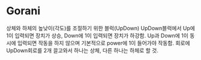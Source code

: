 # Gorani

상체와 하체의 높낮이(각도)를 조절하기 위한 블럭(UpDown)
UpDown블럭에서 Up에 1이 입력되면 장치가 상승, Down에 1이 입력되면 장치가 하강함.
Up과 Down에 1이 동시에 입력되면 작동을 하지 않으며 기본적으로 power에 1이 들어가야 작동함.
회로에 UpDown회로를 2개 끌고와서 하나는 상체, 다른 하나는 하체로 할 것.
